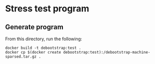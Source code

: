 # Stress test program

## Generate program

From this directory, run the following:

```
docker build -t debootstrap:test .
docker cp $(docker create debootstrap:test):/debootstrap-machine-sparsed.tar.gz .
```
